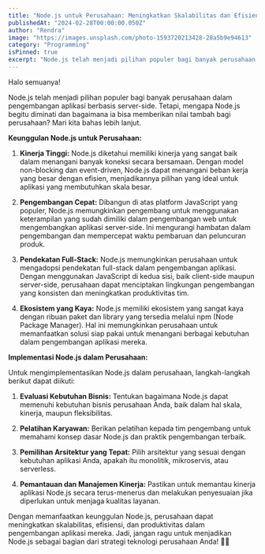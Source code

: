 ```yaml
---
title: "Node.js untuk Perusahaan: Meningkatkan Skalabilitas dan Efisiensi"
publishedAt: "2024-02-28T00:00:00.050Z"
author: "Rendra"
image: "https://images.unsplash.com/photo-1593720213428-28a5b9e94613"
category: "Programming"
isPinned: true
excerpt: "Node.js telah menjadi pilihan populer bagi banyak perusahaan dalam pengembangan aplikasi berbasis server-side. Tetapi, mengapa Node.js begitu diminati dan bagaimana ia bisa memberikan nilai tambah bagi perusahaan? Mari kita bahas lebih lanjut."
---
```


Halo semuanya!

Node.js telah menjadi pilihan populer bagi banyak perusahaan dalam pengembangan aplikasi berbasis server-side. Tetapi, mengapa Node.js begitu diminati dan bagaimana ia bisa memberikan nilai tambah bagi perusahaan? Mari kita bahas lebih lanjut.

**Keunggulan Node.js untuk Perusahaan:**

1. **Kinerja Tinggi:** Node.js diketahui memiliki kinerja yang sangat baik dalam menangani banyak koneksi secara bersamaan. Dengan model non-blocking dan event-driven, Node.js dapat menangani beban kerja yang besar dengan efisien, menjadikannya pilihan yang ideal untuk aplikasi yang membutuhkan skala besar.

2. **Pengembangan Cepat:** Dibangun di atas platform JavaScript yang populer, Node.js memungkinkan pengembang untuk menggunakan keterampilan yang sudah dimiliki dalam pengembangan web untuk mengembangkan aplikasi server-side. Ini mengurangi hambatan dalam pengembangan dan mempercepat waktu pembaruan dan peluncuran produk.

3. **Pendekatan Full-Stack:** Node.js memungkinkan perusahaan untuk mengadopsi pendekatan full-stack dalam pengembangan aplikasi. Dengan menggunakan JavaScript di kedua sisi, baik client-side maupun server-side, perusahaan dapat menciptakan lingkungan pengembangan yang konsisten dan meningkatkan produktivitas tim.

4. **Ekosistem yang Kaya:** Node.js memiliki ekosistem yang sangat kaya dengan ribuan paket dan library yang tersedia melalui npm (Node Package Manager). Hal ini memungkinkan perusahaan untuk memanfaatkan solusi siap pakai untuk menangani berbagai kebutuhan dalam pengembangan aplikasi mereka.

**Implementasi Node.js dalam Perusahaan:**

Untuk mengimplementasikan Node.js dalam perusahaan, langkah-langkah berikut dapat diikuti:

1. **Evaluasi Kebutuhan Bisnis:** Tentukan bagaimana Node.js dapat memenuhi kebutuhan bisnis perusahaan Anda, baik dalam hal skala, kinerja, maupun fleksibilitas.

2. **Pelatihan Karyawan:** Berikan pelatihan kepada tim pengembang untuk memahami konsep dasar Node.js dan praktik pengembangan terbaik.

3. **Pemilihan Arsitektur yang Tepat:** Pilih arsitektur yang sesuai dengan kebutuhan aplikasi Anda, apakah itu monolitik, mikroservis, atau serverless.

4. **Pemantauan dan Manajemen Kinerja:** Pastikan untuk memantau kinerja aplikasi Node.js secara terus-menerus dan melakukan penyesuaian jika diperlukan untuk menjaga kualitas layanan.

Dengan memanfaatkan keunggulan Node.js, perusahaan dapat meningkatkan skalabilitas, efisiensi, dan produktivitas dalam pengembangan aplikasi mereka. Jadi, jangan ragu untuk menjadikan Node.js sebagai bagian dari strategi teknologi perusahaan Anda! 💼🚀

